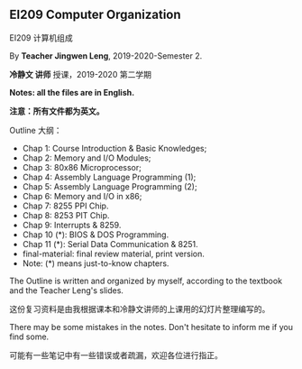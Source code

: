 ## EI209 Computer Organization

EI209 计算机组成

By **Teacher Jingwen Leng**, 2019-2020-Semester 2.

**冷静文 讲师** 授课，2019-2020 第二学期

**Notes: all the files are in English.**

**注意：所有文件都为英文。** 

Outline 大纲：

- Chap 1: Course Introduction & Basic Knowledges;
- Chap 2: Memory and I/O Modules;
- Chap 3: 80x86 Microprocessor;
- Chap 4: Assembly Language Programming (1);
- Chap 5:  Assembly Language Programming (2);
- Chap 6: Memory and I/O in x86;
- Chap 7: 8255 PPI Chip. 
- Chap 8: 8253 PIT Chip. 
- Chap 9: Interrupts & 8259. 
- Chap 10 (*):  BIOS & DOS Programming.
- Chap 11 (*):  Serial Data Communication & 8251.
- final-material: final review material, print version.
- Note: (*) means just-to-know chapters.

The Outline is written and organized by myself, according to the textbook and the Teacher Leng's slides.

这份复习资料是由我根据课本和冷静文讲师的上课用的幻灯片整理编写的。

There may be some mistakes in the notes. Don't hesitate to inform me if you find some.

可能有一些笔记中有一些错误或者疏漏，欢迎各位进行指正。

